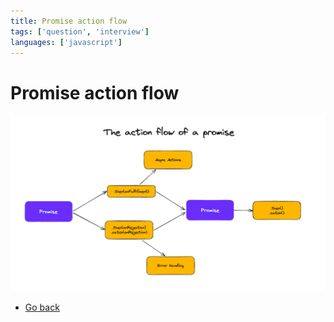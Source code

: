 ```yaml
---
title: Promise action flow
tags: ['question', 'interview']
languages: ['javascript']
---
```

# Promise action flow

![Promise action flow](https://raw.githubusercontent.com/AndersDeath/holy-theory/main/images/promise-action-flow.png)

* [Go back](../readme.md)